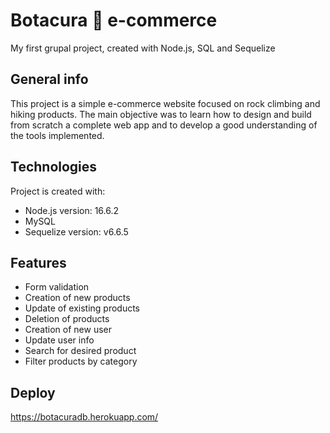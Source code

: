 # Botacura :mount_fuji: e-commerce

My first grupal project, created with Node.js, SQL and Sequelize

## General info
This project is a simple e-commerce website focused on rock climbing and hiking products. The main objective
was to learn how to design and build from scratch a complete web app and to develop a good understanding of the tools implemented.
	
## Technologies
Project is created with:
* Node.js version: 16.6.2
* MySQL
* Sequelize version: v6.6.5

## Features
- Form validation
- Creation of new products
- Update of existing products
- Deletion of products
- Creation of new user
- Update user info
- Search for desired product
- Filter products by category

## Deploy
https://botacuradb.herokuapp.com/
